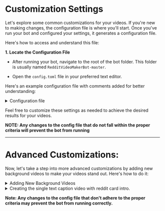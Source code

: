 # Customization Settings

Let's explore some common customizations for your videos. If you're new to making changes, the configuration file is where you'll start. Once you've run your bot and configured your settings, it generates a configuration file.

Here's how to access and understand this file:

**1. Locate the Configuration File**

   - After running your bot, navigate to the root of the bot folder. This folder is usually named `RedditVideoMakerBot-master`.

   - Open the `config.toml` file in your preferred text editor.


Here's an example configuration file with comments added for better understanding:

<details>
<Summary>Configuration file</Summary>

```yaml
[ai]
# Threads read from Reddit are sorted based on their similarity to the keywords given below
ai_similarity_enabled = false # [true, false]
# Every keyword or even sentence, separated with a comma, is used to sort the Reddit threads based on similarity
ai_similarity_keywords = "" # "Elon Musk, Twitter, Stocks"

[settings]
# Whether to allow NSFW content
allow_nsfw = false # [true, false]
# Sets the Reddit theme, either LIGHT or DARK. For story mode, you can also use a transparent background.
theme = "transparent" # ["dark", "light", "transparent", ]
# Used if you want to run multiple times. Set to an int e.g. 4 or 29 or 1
times_to_run = 1
# Sets the opacity of the comments when overlaid over the background
opacity = 0 # The opacity HAS to be between 0 and 1
# Only read out title and post content, great for subreddits with stories
storymode = true # [true, false]
# Style that's used for the story mode. Set to 0 for single picture display in the whole video, set to 1 for a fancy looking video
storymodemethod = 1
# Max length of the story mode video in characters. 200 characters are approximately 50 seconds.
storymode_max_length = 1000
# Sets the width in pixels of the final video
resolution_w = 1080
# Sets the height in pixels of the final video
resolution_h = 1920
# Sets the browser zoom level. Useful if you want the text larger. The text is really difficult to read at a zoom level higher than 2
zoom = 1.0

[settings.background]
# Sets the background for the video based on the game name
background_video = "minecraft" # ["minecraft", "gta", "rocket-league", "motor-gta", "csgo-surf", "cluster-truck", "minecraft-2","multiversus","fall-guys","steep", ""]
# Sets the background audio for the video
background_audio = "lofi" # ["lofi","lofi-2","chill-summer",""]
# Sets the volume of the background audio. If you don't want background audio, set it to 0.
background_audio_volume = 0.15 # The volume HAS to be between 0 and 1
# Used if you want to render another video without background audio in a separate folder
enable_extra_audio = false # [true, false]
# Generate a thumbnail for the video (put a thumbnail.png file in the assets/backgrounds directory.)
background_thumbnail = false # [true, false]
# Font family for the thumbnail text
background_thumbnail_font_family = "arial"
# Font size in pixels for the thumbnail text
background_thumbnail_font_size = 96
# Font color in RGB format for the thumbnail text
background_thumbnail_font_color = "255,255,255"

[settings.tts]
# The voice platform used for TTS generation.
voice_choice = "streamlabspolly" # ["elevenlabs", "streamlabspolly", "tiktok", "googletranslate", "awspolly", "pyttsx", ]
# Randomizes the voice used for each comment
random_voice = false # [true, false]
# The voice used for elevenlabs
elevenlabs_voice_name = "Bella" # ["Adam", "Antoni", "Arnold", "Bella", "Domi", "Elli", "Josh", "Rachel", "Sam", ]
# Elevenlabs API key
elevenlabs_api_key = "21f13f91f54d741e2ae27d2ab1b99d59"
# The voice used for AWS Polly
aws_polly_voice = "Matthew"
# The voice used for Streamlabs Polly
streamlabs_polly_voice = "Matthew"
# The voice used for TikTok TTS
tiktok_voice = "en_us_001"
# TikTok sessionid needed if you're using the TikTok TTS. Check documentation if you don't know how to obtain it.
tiktok_sessionid = "c76bcc3a7625abcc27b508c7db457ff1"
# The index of the system TTS voices (can be downloaded externally, run ptt.py to find value, start from zero)
python_voice = "1"
# The number of system voices (2 are pre-installed in Windows)
py_voice_num = "2"
# Time in seconds between TTS

 comments
silence_duration = 0.3
# Whether to remove emojis from the comments
no_emojis = false

[reddit.creds]
# The ID of your Reddit app of SCRIPT type
client_id = "fFAGRNJru1FTz70BzhT3Zg"
# The SECRET of your Reddit app of SCRIPT type
client_secret = "fFAGRNJru1FTz70BzhT3Zg"
# The username of your Reddit account
username = "JasonLovesDoggo"
# The password of your Reddit account
password = "fFAGRNJru1FTz70BzhT3Zg"
# Whether you have Reddit 2FA enabled, Valid options are True and False
2fa = false # [true, false]

[reddit.thread]
# If set to false, it will ask you a thread link to extract the thread, if true it will randomize it.
random = false # [true, false]
# What subreddit to pull posts from, the name of the sub, not the URL. You can have multiple subreddits, add a + with no spaces.
subreddit = "LetsNotMeet+NoSleep+hfy+tifu"
# Used if you want to use a specific post.
post_id = ""
# max number of characters a comment can have.
max_comment_length = 500 # the max comment length should be between 10 and 10000
# min_comment_length number of characters a comment can have.
min_comment_length = 1 # the min comment length should be between 1 and 100
# The language you would like to translate to. leave blank for native post language.
post_lang = "" # ['','af', 'ak', 'am', 'ar', 'as', 'ay', 'az', 'be', 'bg', 'bho', 'bm', 'bn', 'bs', 'ca', 'ceb', 'ckb', 'co', 'cs', 'cy', 'da', 'de', 'doi', 'dv', 'ee', 'el', 'en', 'en-US', 'eo', 'es', 'et', 'eu', 'fa', 'fi', 'fr', 'fy', 'ga', 'gd', 'gl', 'gn', 'gom', 'gu', 'ha', 'haw', 'hi', 'hmn', 'hr', 'ht', 'hu', 'hy', 'id', 'ig', 'ilo', 'is', 'it', 'iw', 'ja', 'jw', 'ka', 'kk', 'km', 'kn', 'ko', 'kri', 'ku', 'ky', 'la', 'lb', 'lg', 'ln', 'lo', 'lt', 'lus', 'lv', 'mai', 'mg', 'mi', 'mk', 'ml', 'mn', 'mni-Mtei', 'mr', 'ms', 'mt', 'my', 'ne', 'nl', 'no', 'nso', 'ny', 'om', 'or', 'pa', 'pl', 'ps', 'pt', 'qu', 'ro', 'ru', 'rw', 'sa', 'sd', 'si', 'sk', 'sl', 'sm', 'sn', 'so', 'sq', 'sr', 'st', 'su', 'sv', 'sw', 'ta', 'te', 'tg', 'th', 'ti', 'tk', 'tl', 'tr', 'ts', 'tt', 'ug', 'uk', 'ur', 'uz', 'vi', 'xh', 'yi', 'yo', 'zh-CN', 'zh-TW', 'zu']
# The minimum number of comments a post should have to be included.
min_comments = 20 # the minimum number of comments should be between 15 and 999999
```
</details>

Feel free to customize these settings as needed to achieve the desired results for your videos.

**NOTE: Any changes to the config file that do not fall within the proper criteria will prevent the bot from running**

------------

# Advanced Customizations: 

Now, let's take a step into more advanced customizations by adding new background videos to make your videos stand out. Here's how to do it:

<details>
<Summary>Adding New Background Videos</Summary>
  
## Adding New Background Videos

##### **NOTE: We aim to develop a user-friendly graphical interface (currently a work in progress) in the future, eliminating the need for this manual configuration. Once it's operational, this section will be removed.**

1. Start by finding the video you want to use on YouTube. It's crucial to choose copyright-free and lengthy videos for the best results.

2. **Locate and open** `utils\background_videos.json` in your bot's directory.

3. **Scroll to the bottom** of the file, where you'll find the last entry for a background video.

4. **Copy the last entry**, which should look something like this:

    ```json
    "steep": [
        "https://www.youtube.com/watch?v=EnGiQrWBrko",
        "steep.mp4",
        "joel",
        "center"
    ]
    ```

5. **After** the last entry, add a comma after the last `]` then hit "Enter" and "Home" on your keyboard to position the cursor at the beginning of the new line.

6. **Paste** the entry you copied in the previous step (`Ctrl + V`) on the new line.

    ```json
	"steep": [
        "https://www.youtube.com/watch?v=EnGiQrWBrko",
        "steep.mp4",
        "joel",
        "center"
    ],
    "steep": [
        "https://www.youtube.com/watch?v=EnGiQrWBrko",
        "steep.mp4",
        "joel",
        "center"
    ]
}
    ```

7. **Modify** the last entry to match your new video. Here's an example:

    ```json
	"steep": [
        "https://www.youtube.com/watch?v=EnGiQrWBrko",
        "steep.mp4",
        "joel",
        "center"
    ],
    "nyc-drone": [
        "https://www.youtube.com/watch?v=CouF-tNHV3g",
        "nyc_drone.mp4",
        "the Dronalist",
        "center"
    ] 
}
    ```

   ***Ensure that everything lines up correctly.***

8. **Save** the `background_videos.json` file.

9. **Open `\utils\.config.templat.toml`**: If you can't find this file, you may need to enable "Show hidden files, folders, and drives" in your folder options.

10. **Scroll** to `[settings.background]` Within the `.config.templat.toml` file.

11. **Find `background_video`** and an array of video options:

    ```toml
    options = ["minecraft", "gta", "rocket-league", "motor-gta", "csgo-surf", "cluster-truck", "minecraft-2","multiversus","fall-guys","steep",""],
    ```

12. **Add Your Video** to the list of options, following the correct pattern. In this example, we added `"nyc-drone"`:

    ```toml
    options = ["minecraft", "gta", "rocket-league", "motor-gta", "csgo-surf", "cluster-truck", "minecraft-2","multiversus","fall-guys","steep","nyc-drone",""],
    ```

   ***Ensure that your entry is well-formatted and correctly placed in the list.***

13. **Save** the `.config.templat.toml` file.

14. **Head back** to your `config.toml` file and eddit your `background_video = "nyc-drone"` under the `[settings.background]` section  

These steps will enable your bot to use the new background video you've added. Remember to follow the correct syntax and ensure that your video is copyright-free for a smooth video-making experience.
</details>

<Details>
	
<Summary>Creating the single text caption video with reddit card intro.</Summary>

## Creating a Video with a Reddit Card Introduction

**Please note: This process requires some manual editing, as it can't be fully automated by the bot.**

To create a video with a Reddit card introduction while removing the text from the Reddit post, follow these steps:

1. **Configure the Bot for Background and TTS Audio Only**

   Open your `config.toml` file and locate the `[settings]` section. Make the following changes:

   ```toml
   [settings]
   theme = "transparent"
   opacity = 0.0
   ```

   Optionally, you can also disable the background audio if needed.
      ```
   # Sets the volume of the background audio. If you don't want background audio, set it to 0.
   background_audio_volume = 0 # The volume HAS to be between 0 and 1
   ```

2. **Adjust Image Generator Settings**

   Open the `/utils/imagenarator.py` file and scroll down until you find this section of code:
   
   ```python
   if transparent:
       font = ImageFont.truetype(os.path.join("fonts", "Roboto-Bold.ttf"), 100)
       tfont = ImageFont.truetype(os.path.join("fonts", "Roboto-Bold.ttf"), 100)
   else:
       tfont = ImageFont.truetype(os.path.join("fonts", "Roboto-Bold.ttf"), 100)  # for title
       font = ImageFont.truetype(os.path.join("fonts", "Roboto-Regular.ttf"), 100)
   size = (1920, 1080)
   ```

   Change all the `100` values to `0` like this:

   ```python
   if transparent:
       font = ImageFont.truetype(os.path.join("fonts", "Roboto-Bold.ttf"), 0)
       tfont = ImageFont.truetype(os.path.join("fonts", "Roboto-Bold.ttf"), 0)
   else:
       tfont = ImageFont.truetype(os.path.join("fonts", "Roboto-Bold.ttf"), 0)  # for title
       font = ImageFont.truetype(os.path.join("fonts", "Roboto-Regular.ttf"), 0)
   size = (1920, 1080)
   ```

3. **Adding the Introduction Card and Captions**

Once your bot is configured to produce a background image with TTS voice, watch this short video tutorial to learn how to add the introduction card and word-by-word captions:

<video>  
<source src="https://github.com/theovit/RedditVideoMakerBot-website/raw/Customizations/docs/samples/videos/CapCutCaptions%26Intro.mp4"  type="video/mp4"></source>
</video>

This should be the result of all your hard work.

<video>  
<source src="https://github.com/theovit/RedditVideoMakerBot-website/raw/Customizations/docs/samples/videos/CapCutCaptions%26Intro-Results.mp4"  type="video/mp4"></source>
</video>




</Details>

**Note: Any changes to the config file that don't adhere to the proper criteria may prevent the bot from running correctly.**
